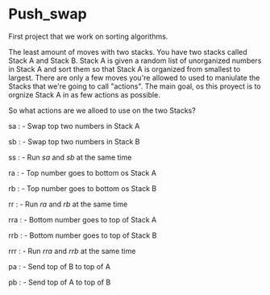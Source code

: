 # Push_swap


First project that we work on sorting algorithms.

The least amount of moves with two stacks.
You have two stacks called Stack A and Stack B. Stack A is given a random list of unorganized numbers in Stack A and sort them so that Stack A is organized from smallest to largest. 
There are only a few moves you're allowed to used to maniulate the Stacks that we're going to call "actions". The main goal, os this proyect is to orgnize Stack A in as few actions as possible.


So what actions are we alloed to use on the two Stacks?

sa : - Swap top two numbers in Stack A

sb : -  Swap top two numbers in Stack B

ss : - Run *sa* and *sb* at the same time

ra : - Top number goes to bottom os Stack A

rb : - Top number goes to bottom os Stack B

rr : - Run *ra* and  *rb* at the same time

rra : - Bottom number goes to top of Stack A

rrb : - Bottom number goes to top of Stack B

rrr : - Run *rra* and *rrb* at the same time

pa : - Send top of B to top of A

pb : - Send top of A to top of B

